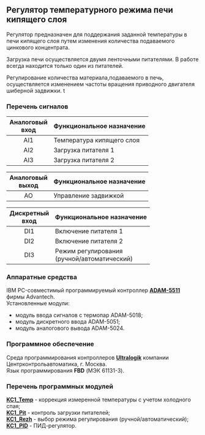 ## Регулятор температурного режима печи кипящего слоя
Регулятор предназначен для поддержания заданной температуры в печи кипящего слоя путем изменения количества подаваемого цинкового концентрата.

Загрузка печи осуществляется двумя ленточными питателями. В работе всегда находится только один из питателей. 

Регулирование количества материала,подаваемого в печь, осуществляется изменением частоты вращения приводного двигателя шиберной задвижки.
t
### **Перечень сигналов** 
| **Аналоговый <br> вход** | **Функциональное назначение** |
| :--: | -- |
| AI1 | Температура кипящего слоя |
| AI2 | Загрузка питателя 1 |
| AI3 | Загрузка питателя 2 |

| **Аналоговый <br> выход** | **Функциональное назначение** |
| :--: | -- |
| AO | Управление задвижкой |

| **Дискретный <br> вход** | **Функциональное назначение** |
| :--: | -- |
| DI1	| Включение питателя 1 |
| DI2 | Включение питателя 2 |
| DI3	| Режим регулирования <br> (ручной/автоматический) |

### **Аппаратные средства**
IBM PC-совместимый программируемый контроллер [**ADAM-5511**](docs/ADAM-5511_DS.pdf) фирмы Advantech.\
Установленные модули:
- модуль ввода сигналов с термопар ADAM-5018;
- модуль дискретного ввода ADAM-5051;
- модуль аналогового вывода ADAM-5024.

### **Программное обеспечение**
Среда программирования контроллеров [**Ultralogik**](docs/19970396.pdf) компании Центрконтрольавтоматика, г. Москва.\
Язык программирования **FBD** (МЭК 61131-3).

### **Перечень программных модулей**
[**KC1_Temp**](images/KC1_Temp.jpg) - коррекция измеренной температуры с учетом холодного спая;\
[**KC1_Pit**](images/KC1_Pit.jpg) - контроль загрузки питателей;\
[**KC1_Rezh**](images/KC1_Rezh.jpg) - выбор режима регулирования (ручной/автоматический);\
[**KC1_PID**](images/KC1_PID.jpg) - ПИД-регулятор.
